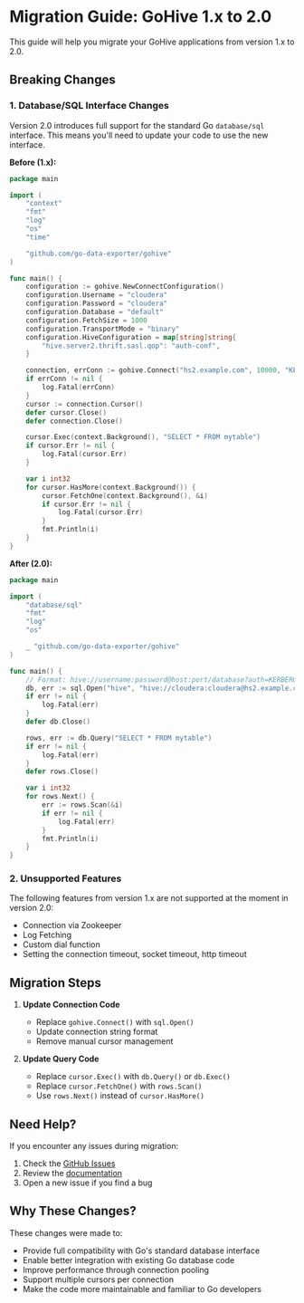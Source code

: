 # Migration Guide: GoHive 1.x to 2.0

This guide will help you migrate your GoHive applications from version 1.x to 2.0.

## Breaking Changes

### 1. Database/SQL Interface Changes

Version 2.0 introduces full support for the standard Go `database/sql` interface. This means you'll need to update your code to use the new interface.

**Before (1.x):**
```go
package main

import (
    "context"
    "fmt"
    "log"
    "os"
    "time"

    "github.com/go-data-exporter/gohive"
)

func main() {
    configuration := gohive.NewConnectConfiguration()
    configuration.Username = "cloudera"
    configuration.Password = "cloudera"
    configuration.Database = "default"
    configuration.FetchSize = 1000
    configuration.TransportMode = "binary"
    configuration.HiveConfiguration = map[string]string{
        "hive.server2.thrift.sasl.qop": "auth-conf",
    }

    connection, errConn := gohive.Connect("hs2.example.com", 10000, "KERBEROS", configuration)
    if errConn != nil {
        log.Fatal(errConn)
    }
    cursor := connection.Cursor()
    defer cursor.Close()
    defer connection.Close()

    cursor.Exec(context.Background(), "SELECT * FROM mytable")
    if cursor.Err != nil {
        log.Fatal(cursor.Err)
    }

    var i int32
    for cursor.HasMore(context.Background()) {
        cursor.FetchOne(context.Background(), &i)
        if cursor.Err != nil {
            log.Fatal(cursor.Err)
        }
        fmt.Println(i)
    }
}
```

**After (2.0):**
```go
package main

import (
    "database/sql"
    "fmt"
    "log"
    "os"

    _ "github.com/go-data-exporter/gohive"
)

func main() {
    // Format: hive://username:password@host:port/database?auth=KERBEROS&service=hive
    db, err := sql.Open("hive", "hive://cloudera:cloudera@hs2.example.com:10000/default?auth=KERBEROS&service=hive")
    if err != nil {
        log.Fatal(err)
    }
    defer db.Close()

    rows, err := db.Query("SELECT * FROM mytable")
    if err != nil {
        log.Fatal(err)
    }
    defer rows.Close()

    var i int32
    for rows.Next() {
        err := rows.Scan(&i)
        if err != nil {
            log.Fatal(err)
        }
        fmt.Println(i)
    }
}
```

### 2. Unsupported Features

The following features from version 1.x are not supported at the moment in version 2.0:

- Connection via Zookeeper
- Log Fetching
- Custom dial function
- Setting the connection timeout, socket timeout, http timeout

## Migration Steps

1. **Update Connection Code**
   - Replace `gohive.Connect()` with `sql.Open()`
   - Update connection string format
   - Remove manual cursor management

2. **Update Query Code**
   - Replace `cursor.Exec()` with `db.Query()` or `db.Exec()`
   - Replace `cursor.FetchOne()` with `rows.Scan()`
   - Use `rows.Next()` instead of `cursor.HasMore()`

## Need Help?

If you encounter any issues during migration:
1. Check the [GitHub Issues](https://github.com/go-data-exporter/gohive/issues)
2. Review the [documentation](https://github.com/go-data-exporter/gohive/v2/readme.md)
3. Open a new issue if you find a bug

## Why These Changes?

These changes were made to:
- Provide full compatibility with Go's standard database interface
- Enable better integration with existing Go database code
- Improve performance through connection pooling
- Support multiple cursors per connection
- Make the code more maintainable and familiar to Go developers
